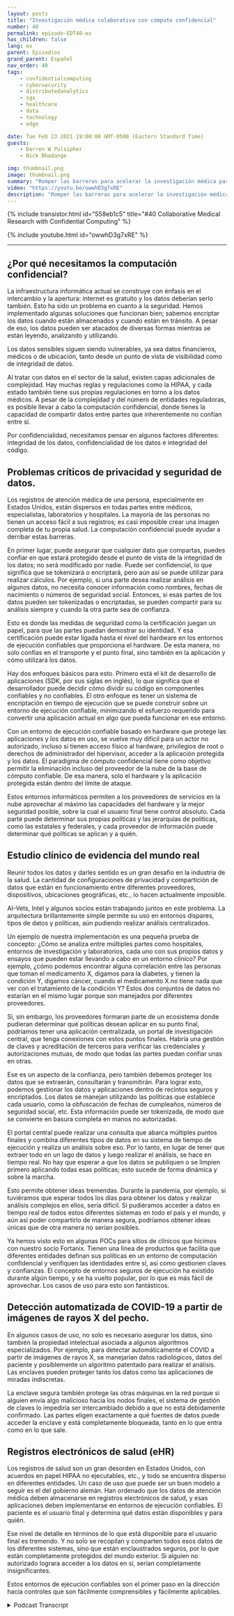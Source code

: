 ```yaml
---
layout: posts
title: "Investigación médica colaborativa con cómputo confidencial"
number: 40
permalink: episode-EDT40-es
has_children: false
lang: es
parent: Episodios
grand_parent: Español
nav_order: 40
tags:
    - confidentialcomputing
    - cybersecurity
    - distributedanalytics
    - sgx
    - healthcare
    - data
    - technology
    - edge

date: Tue Feb 23 2021 19:00:00 GMT-0500 (Eastern Standard Time)
guests:
    - Darren W Pulsipher
    - Nick Bhadange

img: thumbnail.png
image: thumbnail.png
summary: "Romper las barreras para acelerar la investigación médica para la cura del cáncer con la computación confidencial. Nick Bhadange, Especialista en Tecnología, AI-Vets, y Darren Pulsipher, Arquitecto de Soluciones Principal, Sector Público, Intel, discuten la necesidad de la computación confidencial en la atención médica y los posibles beneficios a través de casos de uso."
video: "https://youtu.be/owwhD3g7xRE"
description: "Romper las barreras para acelerar la investigación médica para la cura del cáncer con la computación confidencial. Nick Bhadange, Especialista en Tecnología, AI-Vets, y Darren Pulsipher, Arquitecto de Soluciones Principal, Sector Público, Intel, discuten la necesidad de la computación confidencial en la atención médica y los posibles beneficios a través de casos de uso."
---
```


<div>
{% include transistor.html id="558eb1c5" title="#40 Collaborative Medical Research with Confidential Computing" %}

{% include youtube.html id="owwhD3g7xRE" %}
</div>

---

## ¿Por qué necesitamos la computación confidencial?

La infraestructura informática actual se construye con énfasis en el intercambio y la apertura: internet es gratuito y los datos deberían serlo también. Esto ha sido un problema en cuanto a la seguridad. Hemos implementado algunas soluciones que funcionan bien; sabemos encriptar los datos cuando están almacenados y cuando están en tránsito. A pesar de eso, los datos pueden ser atacados de diversas formas mientras se están leyendo, analizando y utilizando.

Los datos sensibles siguen siendo vulnerables, ya sea datos financieros, médicos o de ubicación, tanto desde un punto de vista de visibilidad como de integridad de datos.

Al tratar con datos en el sector de la salud, existen capas adicionales de complejidad. Hay muchas reglas y regulaciones como la HIPAA, y cada estado también tiene sus propias regulaciones en torno a los datos médicos. A pesar de la complejidad y del número de entidades reguladoras, es posible llevar a cabo la computación confidencial, donde tienes la capacidad de compartir datos entre partes que inherentemente no confían entre sí.

Por confidencialidad, necesitamos pensar en algunos factores diferentes: integridad de los datos, confidencialidad de los datos e integridad del código.

## Problemas críticos de privacidad y seguridad de datos.

Los registros de atención médica de una persona, especialmente en Estados Unidos, están dispersos en todas partes entre médicos, especialistas, laboratorios y hospitales. La mayoría de las personas no tienen un acceso fácil a sus registros; es casi imposible crear una imagen completa de tu propia salud. La computación confidencial puede ayudar a derribar estas barreras.

En primer lugar, puede asegurar que cualquier dato que compartas, puedes confiar en que estará protegido desde el punto de vista de la integridad de los datos; no será modificado por nadie. Puede ser confidencial, lo que significa que se tokenizará o encriptará, pero aún así se puede utilizar para realizar cálculos. Por ejemplo, si una parte desea realizar análisis en algunos datos, no necesita conocer información como nombres, fechas de nacimiento o números de seguridad social. Entonces, si esas partes de los datos pueden ser tokenizadas o encriptadas, se pueden compartir para su análisis siempre y cuando la otra parte sea de confianza.

Esto es donde las medidas de seguridad como la certificación juegan un papel, para que las partes puedan demostrar su identidad. Y esa certificación puede estar ligada hasta el nivel del hardware en los entornos de ejecución confiables que proporciona el hardware. De esta manera, no solo confías en el transporte y el punto final, sino también en la aplicación y cómo utilizará los datos.

Hay dos enfoques básicos para esto. Primero está el kit de desarrollo de aplicaciones (SDK, por sus siglas en inglés), lo que significa que el desarrollador puede decidir cómo dividir su código en componentes confiables y no confiables. El otro enfoque es tener un sistema de encriptación en tiempo de ejecución que se puede construir sobre un entorno de ejecución confiable, minimizando el esfuerzo requerido para convertir una aplicación actual en algo que pueda funcionar en ese entorno.

Con un entorno de ejecución confiable basado en hardware que protege las aplicaciones y los datos en uso, se vuelve muy difícil para un actor no autorizado, incluso si tienen acceso físico al hardware, privilegios de root o derechos de administrador del hipervisor, acceder a la aplicación protegida y los datos. El paradigma de cómputo confidencial tiene como objetivo permitir la eliminación incluso del proveedor de la nube de la base de cómputo confiable. De esa manera, solo el hardware y la aplicación protegida están dentro del límite de ataque.

Estos entornos informáticos permiten a los proveedores de servicios en la nube aprovechar al máximo las capacidades del hardware y la mejor seguridad posible, sobre la cual el usuario final tiene control absoluto. Cada parte puede determinar sus propias políticas y las jerarquías de políticas, como las estatales y federales, y cada proveedor de información puede determinar qué políticas se aplican y a quién.

## Estudio clínico de evidencia del mundo real

Reunir todos los datos y darles sentido es un gran desafío en la industria de la salud. La cantidad de configuraciones de privacidad y compartición de datos que están en funcionamiento entre diferentes proveedores, dispositivos, ubicaciones geográficas, etc., lo hacen actualmente imposible.

AI-Vets, Intel y algunos socios están trabajando juntos en este problema. La arquitectura brillantemente simple permite su uso en entornos dispares, tipos de datos y políticas, aún pudiendo realizar análisis centralizados.

Un ejemplo de nuestra implementación es una pequeña prueba de concepto: ¿Cómo se analiza entre múltiples partes como hospitales, entornos de investigación y laboratorios, cada uno con sus propios datos y ensayos que pueden estar llevando a cabo en un entorno clínico? Por ejemplo, ¿cómo podemos encontrar alguna correlación entre las personas que toman el medicamento X, digamos para la diabetes, y tienen la condición Y, digamos cáncer, cuando el medicamento X no tiene nada que ver con el tratamiento de la condición Y? Estos dos conjuntos de datos no estarían en el mismo lugar porque son manejados por diferentes proveedores.

Si, sin embargo, los proveedores formaran parte de un ecosistema donde pudieran determinar qué políticas desean aplicar en su punto final, podríamos tener una aplicación centralizada, un portal de investigación central, que tenga conexiones con estos puntos finales. Habría una gestión de claves y acreditación de terceros para verificar las credenciales y autorizaciones mutuas, de modo que todas las partes puedan confiar unas en otras.

Ese es un aspecto de la confianza, pero también debemos proteger los datos que se extraerán, consultarán y transmitirán. Para lograr esto, podemos gestionar los datos y aplicaciones dentro de recintos seguros y encriptados. Los datos se manejan utilizando las políticas que establece cada usuario, como la obfuscación de fechas de cumpleaños, números de seguridad social, etc. Esta información puede ser tokenizada, de modo que se convierte en basura completa en manos no autorizadas.

El portal central puede realizar una consulta que abarca múltiples puntos finales y combina diferentes tipos de datos en su sistema de tiempo de ejecución y realiza un análisis sobre eso. Por lo tanto, en lugar de tener que extraer todo en un lago de datos y luego realizar el análisis, se hace en tiempo real. No hay que esperar a que los datos se publiquen o se limpien primero aplicando todas esas políticas; esto sucede de forma dinámica y sobre la marcha.

Esto permite obtener ideas tremendas. Durante la pandemia, por ejemplo, si tuviéramos que esperar todos los días para obtener los datos y realizar análisis complejos en ellos, sería difícil. Si pudiéramos acceder a datos en tiempo real de todos estos diferentes sistemas en todo el país y el mundo, y aún así poder compartirlo de manera segura, podríamos obtener ideas únicas que de otra manera no serían posibles.

Ya hemos visto esto en algunas POCs para sitios de clínicos que hicimos con nuestro socio Fortanix. Tienen una línea de productos que facilita que diferentes entidades definan sus políticas en un entorno de computación confidencial y verifiquen las identidades entre sí, así como gestionen claves y confianzas. El concepto de entornos seguros de ejecución ha existido durante algún tiempo, y se ha vuelto popular, por lo que es más fácil de aprovechar. Los casos de uso para esto son fantásticos.

## Detección automatizada de COVID-19 a partir de imágenes de rayos X del pecho.

En algunos casos de uso, no solo es necesario asegurar los datos, sino también la propiedad intelectual asociada a algunos algoritmos especializados. Por ejemplo, para detectar automáticamente el COVID a partir de imágenes de rayos X, se manejarían datos radiológicos, datos del paciente y posiblemente un algoritmo patentado para realizar el análisis. Las enclaves pueden proteger tanto los datos como las aplicaciones de miradas indiscretas.

La enclave segura también protege las otras máquinas en la red porque si alguien envía algo malicioso hacia los nodos finales, el sistema de gestión de claves lo impediría ser intercambiado debido a que no está debidamente confirmado. Las partes eligen exactamente a qué fuentes de datos puede acceder la enclave y está completamente bloqueada, tanto en lo que entra como en lo que sale.

## Registros electrónicos de salud (eHR)

Los registros de salud son un gran desorden en Estados Unidos, con acuerdos en papel HIPAA no ejecutables, etc., y todo se encuentra disperso en diferentes entidades. Un caso de uso que puede ser un buen modelo a seguir es el del gobierno alemán. Han ordenado que los datos de atención médica deben almacenarse en registros electrónicos de salud, y esas aplicaciones deben implementarse en entornos de ejecución confiables. El paciente es el usuario final y determina qué datos están disponibles y para quién.

Ese nivel de detalle en términos de lo que está disponible para el usuario final es tremendo. Y no solo se recopilan y comparten todos esos datos de los diferentes sistemas, sino que están enclaustrados seguros, por lo que están completamente protegidos del mundo exterior. Si alguien no autorizado lograra acceder a los datos en sí, serían completamente insignificantes.

Estos entornos de ejecución confiables son el primer paso en la dirección hacia controles que son fácilmente comprensibles y fácilmente aplicables.



<details>
<summary> Podcast Transcript </summary>

<p></p>

</details>
